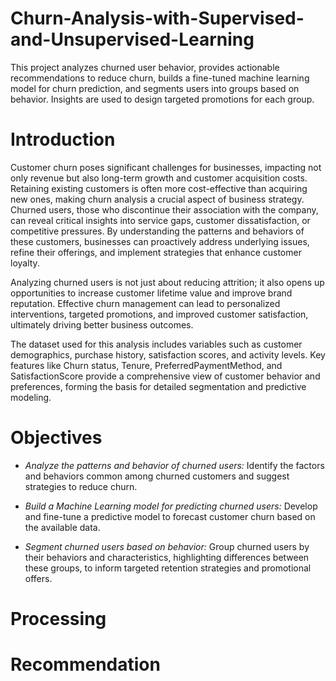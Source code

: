 # Churn-Analysis-with-Supervised-and-Unsupervised-Learning
This project analyzes churned user behavior, provides actionable recommendations to reduce churn, builds a fine-tuned machine learning model for churn prediction, and segments users into groups based on behavior. Insights are used to design targeted promotions for each group.
# Introduction
Customer churn poses significant challenges for businesses, impacting not only revenue but also long-term growth and customer acquisition costs. Retaining existing customers is often more cost-effective than acquiring new ones, making churn analysis a crucial aspect of business strategy. Churned users, those who discontinue their association with the company, can reveal critical insights into service gaps, customer dissatisfaction, or competitive pressures. By understanding the patterns and behaviors of these customers, businesses can proactively address underlying issues, refine their offerings, and implement strategies that enhance customer loyalty.

Analyzing churned users is not just about reducing attrition; it also opens up opportunities to increase customer lifetime value and improve brand reputation. Effective churn management can lead to personalized interventions, targeted promotions, and improved customer satisfaction, ultimately driving better business outcomes.

The dataset used for this analysis includes variables such as customer demographics, purchase history, satisfaction scores, and activity levels. Key features like Churn status, Tenure, PreferredPaymentMethod, and SatisfactionScore provide a comprehensive view of customer behavior and preferences, forming the basis for detailed segmentation and predictive modeling.
# Objectives
- *Analyze the patterns and behavior of churned users:* Identify the factors and behaviors common among churned customers and suggest strategies to reduce churn.

- *Build a Machine Learning model for predicting churned users:* Develop and fine-tune a predictive model to forecast customer churn based on the available data.

- *Segment churned users based on behavior:* Group churned users by their behaviors and characteristics, highlighting differences between these groups, to inform targeted retention strategies and promotional offers.
# Processing

# Recommendation
